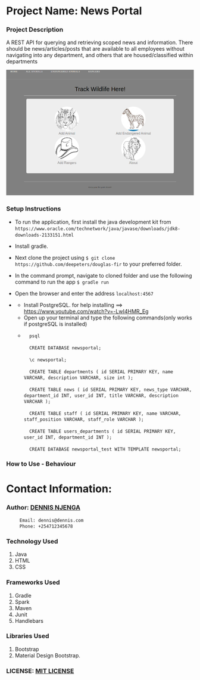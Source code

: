 # Project Name: News Portal


### Project Description
A REST API for querying and retrieving scoped news and information. There should be news/articles/posts that are available to all employees without navigating into any department, and others that are housed/classified within departments

<img src="/news_portal.png">

### Setup Instructions

* To run the application, first install the java development kit from `https://www.oracle.com/technetwork/java/javase/downloads/jdk8-downloads-2133151.html`
* Install gradle.
* Next clone the project using `$ git clone https://github.com/deepeters/douglas-fir` to your preferred folder.
* In the command prompt, navigate to cloned folder and use the following command to run the app `$ gradle run`
* Open the browser and enter the address `localhost:4567`

* * Install PostgreSQL. for help installing ==> https://www.youtube.com/watch?v=-LwI4HMR_Eg
  * Open up your terminal and type the following commands(only works if postgreSQL is installed)
  * 
          psql
          
          CREATE DATABASE newsportal;
          
          \c newsportal;
          
          CREATE TABLE departments ( id SERIAL PRIMARY KEY, name VARCHAR, description VARCHAR, size int );
          
          CREATE TABLE news ( id SERIAL PRIMARY KEY, news_type VARCHAR, department_id INT, user_id INT, title VARCHAR, description VARCHAR );
          
          CREATE TABLE staff ( id SERIAL PRIMARY KEY, name VARCHAR, staff_position VARCHAR, staff_role VARCHAR );
          
          CREATE TABLE users_departments ( id SERIAL PRIMARY KEY, user_id INT, department_id INT );
          
          CREATE DATABASE newsportal_test WITH TEMPLATE newsportal;


### How to Use - Behaviour



# Contact Information:
### Author: [DENNIS NJENGA](https://github.com/deepeters)

         Email: dennis@dennis.com
         Phone: +254712345678

### Technology Used
1. Java
2. HTML
3. CSS

### Frameworks Used
1. Gradle
2. Spark
3. Maven
4. Junit
5. Handlebars

### Libraries Used
1. Bootstrap
2. Material Design Bootstrap.

### LICENSE: [MIT LICENSE](https://raw.githubusercontent.com/deepeters/news-portal/master/LICENSE)